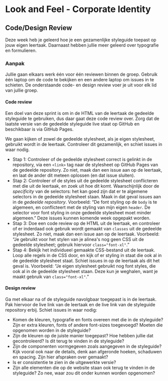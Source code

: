 # Look and Feel - Corporate Identity

## Code/Design Review

Deze week heb je geleerd hoe je een gezamenlijke styleguide toepast op jouw eigen leertaak. Daarnaast hebben jullie meer geleerd over typografie en formulieren. 

<!-- Als er 40 studenten zijn, groepen van 3 maken. 14 groepen maken we dan. -->

### Aanpak

Jullie gaan elkaars werk één voor één reviewen binnen de groep. Gebruik één laptop om de code te bekijken en een andere laptop om issues in te schieten. De onderstaande code- en design review voer je uit voor elk lid van jullie groep. 

#### Code review

Een doel van deze sprint is om in de HTML van de leertaak de gedeelde styleguide te gebruiken, dus daar gaat deze code review over. Zorg dat de laatste versie van de gedeelde styleguide live staat op GitHub en beschikbaar is via GitHub Pages.

We gaan kijken of zowel de gedeelde stylesheet, als je eigen stylesheet, gebruikt wordt in de leertaak. Controleer dit gezamenlijk, en schiet issues in waar nodig.

-   Stap 1: Controleer of de gedeelde stylesheet correct is gelinkt in de repository, via een `<link>` tag naar de stylesheet op GitHub Pages van de gedeelde repository. Zo niet, maak dan een issue aan op de leertaak, en laat de ander dit meteen oplossen (en dat issue sluiten).
-   Stap 2: Controleer of de styles uit de gedeelde stylesheet conflicteren met die uit de leertaak, en zoek uit hoe dit komt. Waarschijnlijk door de _specificity_ van de selectors: het kan goed zijn dat er te algemene selectors in de gedeelde stylesheet staan. Maak in dat geval issues aan in de _gedeelde repository_. Voorbeeld: “De font styling op de `body` is te algemeen, en conflicteert met de styling van mijn eigen `header`. De selector voor font styling in onze gedeelde stylesheet moet minder algemeen.” Deze issues kunnen komende week opgepakt worden.
-   Stap 3: Doe een code review op de HTML uit de leertaak, en controleer of er inderdaad ook gebruik wordt gemaakt van `classes` uit de gedeelde stylesheet. Zo niet, maak dan een issue aan op de leertaak. Voorbeeld: “Je gebruikt voor het stylen van je alinea's nog geen CSS uit de gedeelde stylesheet; gebruik hiervoor `class="font-xl"`.”
-   Stap 4: Bekijk het individueel gemaakte CSS-bestand uit de leertaak. Loop alle regels in de CSS door, en kijk of er styling in staat die ook al in de gedeelde stylesheet staat. Schiet issues in op de leertaak als dit het geval is. Voorbeeld: “Je eigen stylesheet gebruikt nog font styles, die ook al in de gedeelde stylesheet staan. Deze kun je weghalen, want je maakt gebruik van `class="font-xl"`.”

#### Design review

Ga met elkaar na of de styleguide navolgbaar toegepast is in de leertaak. Pak hiervoor de live link van de leertaak en de live link van de styleguide repository erbij. Schiet issues in waar nodig:

-   Komen de kleuren, typografie en fonts overeen met die in de styleguide? Zijn er extra kleuren, fonts of andere font-sizes toegevoegd? Moeten die opgenomen worden in de styleguide?
-   Zijn de kleuren op de juiste manier toegepast? Hoe hebben jullie dat gecontroleerd? Is dit terug te vinden in de styleguide?
-   Zijn de componenten vormgegeven zoals aangegeven in de styleguide? Kijk vooral ook naar de details, denk aan afgeronde hoeken, schaduwen en spacing. Zijn hier afspraken over gemaakt?
-   Is er consistentie te zien in de uitgewerkte versie?
-   Zijn alle elementen die op de website staan ook terug te vinden in de styleguide? Zo nee, waar zou dit onder kunnen worden opgenomen?